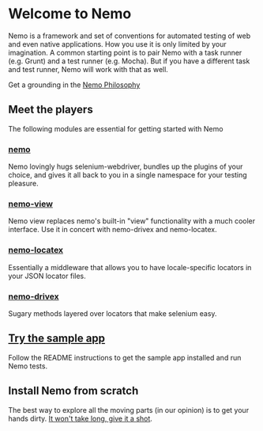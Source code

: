 # Welcome to Nemo

Nemo is a framework and set of conventions for automated testing of web and even native applications. How you use it is only limited by your imagination. A common starting point is to pair Nemo with a task runner (e.g. Grunt) and a test runner (e.g. Mocha). But if you have a different task and test runner, Nemo will work with that as well.

Get a grounding in the [Nemo Philosophy](thinking-in-nemo.md)

## Meet the players

The following modules are essential for getting started with Nemo

### [nemo](https://github.com/paypal/nemo)

Nemo lovingly hugs selenium-webdriver, bundles up the plugins of your choice, and gives it all back to you in a single namespace for your testing pleasure.

### [nemo-view](https://github.com/paypal/nemo-view)

Nemo view replaces nemo's built-in "view" functionality with a much cooler interface. Use it in concert with nemo-drivex and nemo-locatex.

### [nemo-locatex](https://github.com/paypal/nemo-locatex)

Essentially a middleware that allows you to have locale-specific locators in your JSON locator files.

### [nemo-drivex](https://github.com/paypal/nemo-drivex)

Sugary methods layered over locators that make selenium easy.

## [Try the sample app](https://github.com/paypal/nemo-example-app)

Follow the README instructions to get the sample app installed and run Nemo tests.

## Install Nemo from scratch

The best way to explore all the moving parts (in our opinion) is to get your hands dirty. [It won't take long, give it a shot](grunt-mocha.md).


